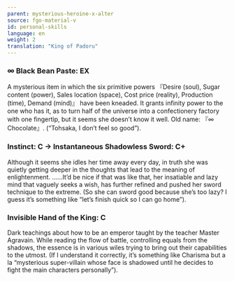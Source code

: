 ```yaml
---
parent: mysterious-heroine-x-alter
source: fgo-material-v
id: personal-skills
language: en
weight: 2
translation: "King of Padoru"
---
```


### ∞ Black Bean Paste: EX

A mysterious item in which the six primitive powers 『Desire (soul), Sugar content (power), Sales location (space), Cost price (reality), Production (time), Demand (mind)』 have been kneaded.
It grants infinity power to the one who has it, as to turn half of the universe into a confectionery factory with one fingertip, but it seems she doesn’t know it well.
Old name: 『∞ Chocolate』.
(“Tohsaka, I don’t feel so good”).

### Instinct: C → Instantaneous Shadowless Sword: C+

Although it seems she idles her time away every day, in truth she was quietly getting deeper in the thoughts that lead to the meaning of enlightenment.
……It’d be nice if that was like that, her insatiable and lazy mind that vaguely seeks a wish, has further refined and pushed her sword technique to the extreme.
(So she can sword good because she’s too lazy? I guess it’s something like “let’s finish quick so I can go home”).

### Invisible Hand of the King: C

Dark teachings about how to be an emperor taught by the teacher Master Agravain.
While reading the flow of battle, controlling equals from the shadows, the essence is in various wiles trying to bring out their capabilities to the utmost.
(If I understand it correctly, it’s something like Charisma but a la “mysterious super-villain whose face is shadowed until he decides to fight the main characters personally”).
